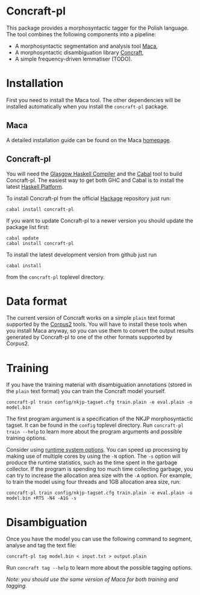 Concraft-pl
===========

This package provides a morphosyntactic tagger for the Polish language.
The tool combines the following components into a pipeline:
* A morphosyntactic segmentation and analysis tool
  [Maca](http://nlp.pwr.wroc.pl/redmine/projects/libpltagger/wiki),
* A morphosyntactic disambiguation library
  [Concraft](https://github.com/kawu/concraft),
* A simple frequency-driven lemmatiser (TODO).

Installation
============

First you need to install the Maca tool.  The other dependencies will be
installed automatically when you install the `concraft-pl` package.

Maca
----

A detailed installation guide can be found on the Maca
[homepage](http://nlp.pwr.wroc.pl/redmine/projects/libpltagger/wiki).

Concraft-pl
-----------

You will need the [Glasgow Haskell Compiler](http://www.haskell.org/ghc/)
and the [Cabal](http://www.haskell.org/cabal/) tool to build Concraft-pl.
The easiest way to get both GHC and Cabal is to install the latest
[Haskell Platform](http://www.haskell.org/platform/).

To install Concraft-pl from the official
[Hackage](http://hackage.haskell.org/package/concraft-pl)
repository just run:

    cabal install concraft-pl

If you want to update Concraft-pl to a newer version you should
update the package list first:

    cabal update 
    cabal install concraft-pl

To install the latest development version from github just run

    cabal install

from the `concraft-pl` toplevel directory.

Data format
===========

The current version of Concraft works on a simple `plain` text format supported by
the [Corpus2](http://nlp.pwr.wroc.pl/redmine/projects/corpus2/wiki) tools.
You will have to install these tools when you install Maca anyway, so you can use them
to convert the output results generated by Concraft-pl to one of the other formats
supported by Corpus2.

Training
========

If you have the training material with disambiguation annotations (stored in the
`plain` text format) you can train the Concraft model yourself.

    concraft-pl train config/nkjp-tagset.cfg train.plain -e eval.plain -o model.bin

The first program argument is a specification of the NKJP morphosyntactic tagset.
It can be found in the `config` toplevel directory.  Run `concraft-pl train --help`
to learn more about the program arguments and possible training options.

Consider using [runtime system options](http://www.haskell.org/ghc/docs/latest/html/users_guide/runtime-control.html).
You can speed up processing by making use of multiple cores by using the `-N` option.
The `-s` option will produce the runtime statistics, such as the time spent in the
garbage collector.  If the program is spending too much time collecting garbage,
you can try to increase the allocation area size with the `-A` option.  For example,
to train the model using four threads and 1GB allocation area size, run:

    concraft-pl train config/nkjp-tagset.cfg train.plain -e eval.plain -o model.bin +RTS -N4 -A1G -s

Disambiguation
==============

Once you have the model you can use the following command to segment,
analyse and tag the text file: 

    concraft-pl tag model.bin < input.txt > output.plain

Run `concraft tag --help` to learn more about the possible tagging options.

*Note: you should use the same version of Maca for both training and tagging.*
